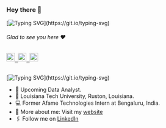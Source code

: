 ### Hey there :wave:

[![Typing SVG](https://readme-typing-svg.herokuapp.com?color=%2336BCF7&lines=This+is+Sarun+Shrestha.)](https://git.io/typing-svg)

###### Glad to see you here :heart:
   
<a href="https://www.linkedin.com/in/sarun2003">
  <kbd>
  <img align="centre" alt="shumbul's LinkdeIn" width="22px" src="https://cdn-icons-png.flaticon.com/512/174/174857.png" />
</a>
  
 <a href="https://www.instagram.com/sarun.sarun.sarun/">
  <kbd>
  <img align="centre" alt="shumbul's Instagram" width="22px" src="https://upload.wikimedia.org/wikipedia/commons/thumb/e/e7/Instagram_logo_2016.svg/2048px-Instagram_logo_2016.svg.png" />
</a>
  
<a href="https://x.com/sarun_stha2003">
<kbd>
<img align="centre" alt="shumbul's Twitter" width="22px" src="https://www.iconpacks.net/icons/2/free-twitter-logo-icon-2429-thumb.png" />
</a>

<br/>
<br/>

[![Typing SVG](https://readme-typing-svg.herokuapp.com?color=%2336BCF7&lines=Saruniya+Forever.)](https://git.io/typing-svg)

- 🏢 Upcoming Data Analyst.
- 🏫 Louisiana Tech University, Ruston, Louisiana.
- 💻 Former Afame Technologies Intern at Bengaluru, India.
- 🙋‍ More about me: Visit my [website](https://sarun2003.github.io/)
- 🖇 Follow me on [LinkedIn](https://www.linkedin.com/in/sarun2003/)
